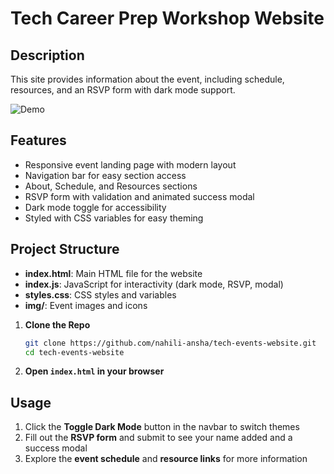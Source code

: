 # Tech Career Prep Workshop Website
## Description
This site provides information about the event, including schedule, resources, and an RSVP form with dark mode support.

![Demo](https://github.com/nahili-ansha/tech-events-website/blob/main/Tech%20Career%20Workshop.gif
)

## Features
- Responsive event landing page with modern layout
- Navigation bar for easy section access
- About, Schedule, and Resources sections
- RSVP form with validation and animated success modal
- Dark mode toggle for accessibility
- Styled with CSS variables for easy theming

## Project Structure
- **index.html**: Main HTML file for the website
- **index.js**: JavaScript for interactivity (dark mode, RSVP, modal)
- **styles.css**: CSS styles and variables
- **img/**: Event images and icons

1. **Clone the Repo**
   ```sh
   git clone https://github.com/nahili-ansha/tech-events-website.git
   cd tech-events-website
   ```

2. **Open `index.html` in your browser**

## Usage
1. Click the **Toggle Dark Mode** button in the navbar to switch themes  
2. Fill out the **RSVP form** and submit to see your name added and a success modal  
3. Explore the **event schedule** and **resource links** for more information
  
